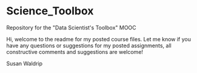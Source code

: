 # Science_Toolbox

Repository for the "Data Scientist's Toolbox" MOOC

Hi, welcome to the readme for my posted course files. Let me know if you have any questions or suggestions for my posted assignments, all constructive comments and suggestions are welcome!

Susan Waldrip
